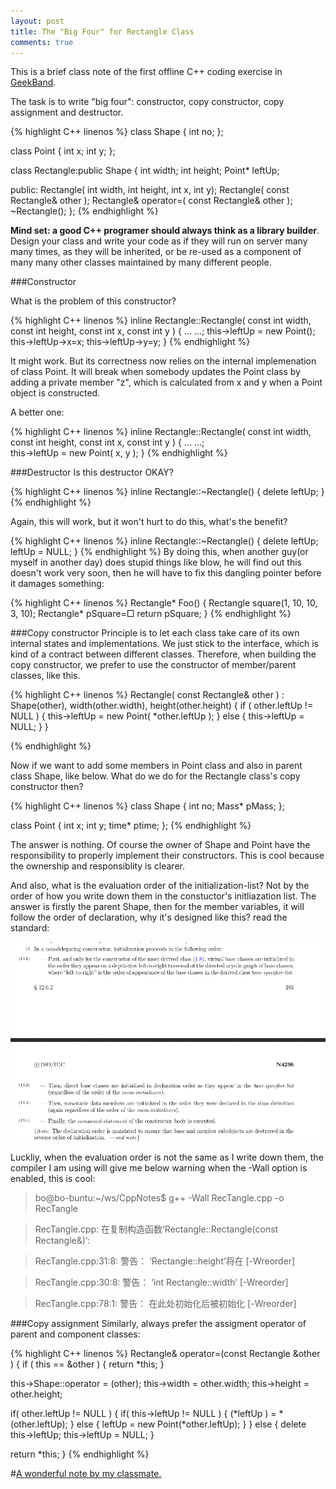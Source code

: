 ```yaml
---
layout: post
title: The "Big Four" for Rectangle Class
comments: true
---
```

This is a brief class note of the first offline C++ coding exercise in [GeekBand](http://www.geekband.com).

The task is to write "big four": constructor, copy constructor, copy assignment and destructor.
   
{% highlight C++ linenos %}
class Shape
{
   int no;
};

class Point
{
   int x;
   int y;
};

class Rectangle:public Shape
{
   int width;
   int height;
   Point* leftUp;

public:
   Rectangle( int width, int height, int x, int y);
   Rectangle( const Rectangle& other );
   Rectangle& operator=( const Rectangle& other );
   ~Rectangle();
};
{% endhighlight %}

**Mind set: a good C++ programer should always think as a library builder**. Design your class and write your code as if they will run on server many many times, as they will be inherited, or be re-used as a component of many many other classes maintained by many different people.


###Constructor

What is the problem of this constructor? 

{% highlight C++ linenos %}
inline Rectangle::Rectangle( const int width, const int height, const int x, const int y )
{
   ... ...;
   this->leftUp = new Point();
   this->leftUp->x=x;
   this->leftUp->y=y;
}
{% endhighlight %}

It might work. But its correctness now relies on the internal implemenation of class Point. It will break when somebody updates the Point class by adding a private member "z", which is calculated from x and y when a Point object is constructed.
   
A better one:

{% highlight C++ linenos %}
inline Rectangle::Rectangle( const int width, const int height, const int x, const int y )
{
   ... ...;  
   this->leftUp = new Point( x, y );
}
{% endhighlight %}


###Destructor
Is this destructor OKAY?

{% highlight C++ linenos %}
inline Rectangle::~Rectangle()
{
   delete leftUp;
}
{% endhighlight %}

Again, this will work, but it won't hurt to do this, what's the benefit?

{% highlight C++ linenos %}
inline Rectangle::~Rectangle()
{
   delete leftUp;
   leftUp = NULL;
}
{% endhighlight %}
By doing this, when another guy(or myself in another day) does stupid things like blow, he will find out this doesn't work very soon, then he will have to fix this dangling pointer before it damages something:

{% highlight C++ linenos %}
Rectangle* Foo()
{
   Rectangle square(1, 10, 10, 3, 10);
   Rectangle* pSquare=&square;
   return pSquare;
}
{% endhighlight %}


###Copy constructor
Principle is to let each class take care of its own internal states and implementations. We just stick to the interface, which is kind of a contract between different classes. Therefore, when building the copy constructor, we prefer to use the constructor of member/parent classes, like this. 

{% highlight C++ linenos %}
Rectangle( const Rectangle& other )
: Shape(other),
  width(other.width),
  height(other.height)
{
   if ( other.leftUp != NULL )
   {
      this->leftUp = new Point( *other.leftUp ); 
   }
   else
   {
      this->leftUp = NULL;
   }
}

{% endhighlight %}

Now if we want to add some members in Point class and also in parent class Shape, like below. What do we do for the Rectangle class's copy constructor then?

{% highlight C++ linenos %}
class Shape
{
   int no;
   Mass* pMass;
};

class Point
{
   int x;
   int y;
   time* ptime;
};
{% endhighlight %}

The answer is nothing. Of course the owner of Shape and Point have the responsibility to properly implement their constructors. This is cool because the ownership and responsiblity is clearer.

And also, what is the evaluation order of the initialization-list? Not by the order of how you write down them in the constuctor's initliazation list. The answer is firstly the parent Shape, then for the member variables, it will follow the order of declaration, why it's designed like this? read the standard: 

![init order](/pics/initOrder.png)


Luckliy, when the evaluation order is not the same as I write down them, the compiler I am using will give me below warning when the -Wall option is enabled, this is cool:
>bo@bo-buntu:~/ws/CppNotes$ g++ -Wall RecTangle.cpp -o RecTangle

>RecTangle.cpp: 在复制构造函数‘Rectangle::Rectangle(const Rectangle&)’:

>RecTangle.cpp:31:8: 警告： ‘Rectangle::height’将在 [-Wreorder]

>RecTangle.cpp:30:8: 警告：   ‘int Rectangle::width’ [-Wreorder]

>RecTangle.cpp:78:1: 警告：   在此处初始化后被初始化 [-Wreorder]

###Copy assignment
Similarly, always prefer the assigment operator of parent and component classes:

{% highlight C++ linenos %}
Rectangle& operator=(const Rectangle &other )
{
   if ( this == &other )
   {
      return *this;
   }

   this->Shape::operator = (other);
   this->width = other.width;
   this->height = other.height;

   if( other.leftUp != NULL )
   {
      if( this->leftUp != NULL )
      {
         (*leftUp ) = *(other.leftUp);
      }
      else
      {
         leftUp = new Point(*other.leftUp);
      }
   }
   else
   {
      delete this->leftUp;
      this->leftUp = NULL;
   }

   return *this;
}
{% endhighlight %}


#[A wonderful note by my classmate.](http://www.jianshu.com/p/629c743b0fd3?utm_campaign=maleskine&utm_content=note&utm_medium=reader_share&utm_source=weixin&from=groupmessage&isappinstalled=0)

         

